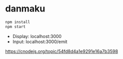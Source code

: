 # danmaku

```sh
npm install
npm start
```

* Display: localhost:3000
* Input: localhost:3000/emit

https://cnodejs.org/topic/54fd8d4a1e9291e16a7b3598
